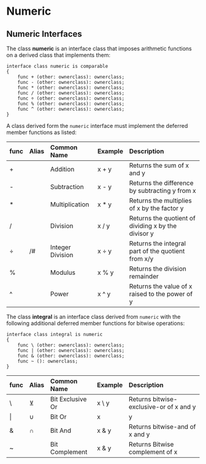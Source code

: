 # Numeric

## Numeric Interfaces

The class **numeric** is an interface class that imposes arithmetic functions on a derived class that implements them:
```altro
interface class numeric is comparable
{
    func + (other: ownerclass): ownerclass;
    func - (other: ownerclass): ownerclass;
    func * (other: ownerclass): ownerclass;
    func / (other: ownerclass): ownerclass;
    func ÷ (other: ownerclass): ownerclass;
    func % (other: ownerclass): ownerclass;
    func ^ (other: ownerclass): ownerclass;
}
```
A class derived form the `numeric` interface must implement the deferred member functions as listed:

| func   | Alias    | Common Name      | Example   |   Description                                       |
|:------ |:-------- |:---------------- |:--------- |:--------------------------------------------------- |
| +      |          | Addition         | x + y     | Returns the sum of x and y                          |
| -      |          | Subtraction      | x - y     | Returns the difference by subtracting y from x      |
| *      |          | Multiplication   | x * y     | Returns the multiplies of x by the factor y         |
| /      |          | Division         | x / y     | Returns the quotient of dividing x by the divisor y |
| ÷      | /#       | Integer Division | x ÷ y     | Returns the integral part of the quotient from x/y  |
| %      |          | Modulus          | x % y     | Returns the division remainder                      |
| ^      |          | Power            | x ^ y     | Returns the value of x raised to the power of y     |

The class **integral** is an interface class derived from `numeric` with the following additional deferred member functions for bitwise operations:
```altro
interface class integral is numeric
{
    func \ (other: ownerclass): ownerclass;
    func | (other: ownerclass): ownerclass;
    func & (other: ownerclass): ownerclass;
    func ~ (): ownerclass;
}
```
| func   | Alias    | Common Name      | Example   |   Description                             |
|:------ |:-------- |:---------------- |:--------- |:----------------------------------------- |
| \      | ⊻        | Bit Exclusive Or | x \ y     | Returns bitwise-exclusive-or of x and y   |
| \|     | ∪        | Bit Or           | x | y     | Returns bitwise-or of x and y             |
| &      | ∩        | Bit And          | x & y     | Returns bitwise-and of x and y            |
| ~      |          | Bit Complement   | x & y     | Returns Bitwise complement of x           |
